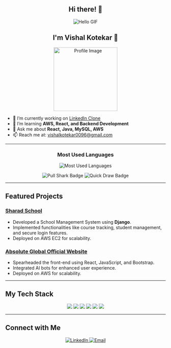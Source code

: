 <h2 align="center">Hi there! 👋</h2>

<p align="center">
  <img src="https://camo.githubusercontent.com/f8576a8200fe0a4bbb11d8e0ce002796ce87dafe54773948a969757624d84deb/68747470733a2f2f7265732e636c6f7564696e6172792e636f6d2f736a6465762f696d6167652f75706c6f61642f76313633363837333937322f4769742d526561646d652f48656c6c6f5f315f7270656d6e752e676966" alt="Hello GIF" />
</p>

<h2 align="center">
  I'm Vishal Kotekar 👋
</h2>

<p align="center">
  <img src="https://github.com/user-attachments/assets/c0e272ad-447c-40fc-8787-a950f3e7f934" alt="Profile Image" width="200" />
</p>

- 🔭 I’m currently working on [LinkedIn Clone](https://github.com/VishalKotekar/linkedin-clone)
- 🌱 I’m learning **AWS, React, and Backend Development**
- 💬 Ask me about **React, Java, MySQL, AWS**
- 📫 Reach me at: [vishalkotekar0096@gmail.com](mailto:vishalkotekar0096@gmail.com)

---
<h3 align="center">Most Used Languages</h3>

<p align="center">
  <img src="https://github-readme-stats.vercel.app/api/top-langs/?username=VishalKotekar&layout=compact&theme=radical" alt="Most Used Languages"/>
</p>

<p align="center">
  <img src="https://img.shields.io/badge/Achievements-Pull%20Shark-ffcc29?style=flat&logo=github&logoColor=black" alt="Pull Shark Badge"/>
  <img src="https://img.shields.io/badge/Achievements-Quick%20Draw-ffcc29?style=flat&logo=github&logoColor=black" alt="Quick Draw Badge"/>
</p>

---
## Featured Projects

### [Sharad School](https://github.com/VishalKotekar/SharadSchool)
- Developed a School Management System using **Django**.
- Implemented functionalities like course tracking, student management, and secure login features.
- Deployed on AWS EC2 for scalability.

### [Absolute Global Official Website](https://absolute-global.com/)
- Spearheaded the front-end using React, JavaScript, and Bootstrap.
- Integrated AI bots for enhanced user experience.
- Deployed on AWS for scalability.

---

## My Tech Stack

<p align="center">
  <img src="https://img.shields.io/badge/React-%2320232a.svg?style=for-the-badge&logo=react&logoColor=%2361DAFB"/>
  <img src="https://img.shields.io/badge/Java-%23007396.svg?style=for-the-badge&logo=java&logoColor=white"/>
  <img src="https://img.shields.io/badge/SQL-%234477A1.svg?style=for-the-badge&logo=postgresql&logoColor=white"/>
  <img src="https://img.shields.io/badge/AWS-EC2-%23FF9900.svg?style=for-the-badge&logo=amazon-aws&logoColor=white"/>
  <img src="https://img.shields.io/badge/HTML-%23E34F26.svg?style=for-the-badge&logo=html5&logoColor=white"/>
  <img src="https://img.shields.io/badge/CSS-%231572B6.svg?style=for-the-badge&logo=css3&logoColor=white"/>
</p>

---

## Connect with Me

<p align="center">
  <a href="https://www.linkedin.com/in/vishal-kotekar-6b1081232/" target="_blank">
    <img src="https://img.shields.io/badge/LinkedIn-%230A66C2.svg?style=for-the-badge&logo=linkedin&logoColor=white" alt="LinkedIn"/>
  </a>
  <a href="mailto:vishalkotekar0096@gmail.com" target="_blank">
    <img src="https://img.shields.io/badge/Email-%23D14836.svg?style=for-the-badge&logo=gmail&logoColor=white" alt="Email"/>
  </a>
</p>
